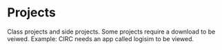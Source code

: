 # Projects
Class projects and side projects.
Some projects require a download to be veiwed. Example: CIRC needs an app called logisim to be viewed.
